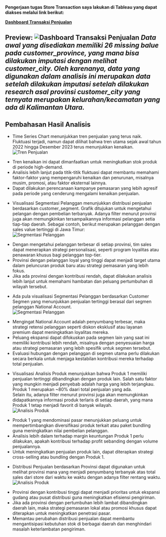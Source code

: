 **Pengerjaan tugas Store Transaction saya lakukan di Tableau yang dapat diakses melalui link berikut:**


[**Dashboard Transaksi Penjualan**](https://public.tableau.com/app/profile/bayusetia/viz/StoreTransactionInsights/DashboardTransaksiPenjualan)

Preview:
![**Dashboard Transaksi Penjualan**](https://drive.google.com/uc?export=view&id=1KdQ-uMBkmdKinafFGcId-uaphzDS6KMb)
_Data awal yang disediakan memiliki 26 missing balue pada customer_province, yang mana bisa dilakukan imputasi dengan melihat customer_city. Oleh karenanya, data yang digunakan dalam analisis ini merupakan data setelah dilakukan imputasi setelah dilakukan research asal provinsi customer_city yang ternyata merupakan kelurahan/kecamatan yang ada di Kalimantan Utara._
---

## Pembahasan Hasil Analisis
* Time Series Chart menunjukkan tren penjualan yang terus naik. Fluktuasi terjadi, namun dapat dilihat bahwa tren utama sejak awal tahun 2022 hingga Desember 2023 terus menunjukkan kenaikan.  
![Tren Penjualan](https://drive.google.com/uc?export=view&id=186dVO3Mhq3Ci0c4M6N9UhGRI-2hgl1Q2)
- Tren kenaikan ini dapat dimanfaatkan untuk meningkatkan stok produk di periode high-demand.
- Analisis lebih lanjut pada titik-titik fluktuasi dapat membantu memahami faktor-faktor yang mempengaruhi kenaikan dan penurunan, misalnya musim, promosi, atau faktor eksternal lainnya.
- Dapat dilakukan perencanaan kampanye pemasaran yang lebih agresif pada periode yang cenderung mengalami kenaikan penjualan.
* Visualisasi Segmentasi Pelanggan menunjukkan distribusi penjualan berdasarkan customer_segment. Grafik ditujukan untuk mengetahui pelangan dengan pembelian terbanyak. Adanya filter menurut provinsi juga akan memungkinkan tersampaikannya informasi pelanggan setia tiap-tiap daerah. Sebagai contoh, berikut merupakan pelanggan dengan sales value tertinggi di Jawa Timur:  
![Segmentasi Pelanggan](https://drive.google.com/uc?export=view&id=1nHT3dzdG5jHdYss0b8qPMtEX2_Nmu-Ww)
- Dengan mengetahui pelanggan terbesar di setiap provinsi, tim sales dapat menerapkan strategi personalisasi, seperti program loyalitas atau penawaran khusus bagi pelanggan top-tier.
- Provinsi dengan pelanggan loyal yang tinggi dapat menjadi target utama dalam peluncuran produk baru atau strategi pemasaran yang lebih fokus.
- Jika ada provinsi dengan kontribusi rendah, dapat dilakukan analisis lebih lanjut untuk memahami hambatan dan peluang pertumbuhan di wilayah tersebut.  
* Ada pula visualisasi Segmentasi Pelanggan berdasarkan Customer Segmen yang menunjukkan penjualan tertinggi berasal dari segmen pelanggan National Account.  
![Segmentasi Pelanggan](https://drive.google.com/uc?export=view&id=12RnYzwzLVwSioUb_F_0LcyZVIf50RrIv)
- Mengingat National Account adalah penyumbang terbesar, maka strategi retensi pelanggan seperti diskon eksklusif atau layanan premium dapat meningkatkan loyalitas mereka.
- Peluang ekspansi dapat difokuskan pada segmen lain yang saat ini memiliki kontribusi lebih rendah, misalnya dengan penyesuaian harga atau strategi pemasaran yang lebih spesifik untuk segmen tersebut.
- Evaluasi hubungan dengan pelanggan di segmen utama perlu dilakukan secara berkala untuk menjaga kestabilan kontribusi mereka terhadap total penjualan.  
* Visualisasi Analisis Produk menunjukkan bahwa Produk 1 memiliki penjualan tertinggi dibandingkan dengan produk lain. Salah satu faktor yang mungkin menjadi penyebab adalah harga yang lebih terjangkau. Produk 1 merupakan ~80% daari total penjualan yang ada.  
Selain itu, adanya filter menurut provinsi juga akan memungkinkan didapatkannya informasi produk terlaris di setiap daerah, yang mana Produk 1 tetap menjadi favorit di banyak wilayah.  
![Analisis Produk](https://drive.google.com/uc?export=view&id=13QAwY_jzQpkpdeBWigj8hZnZtORYgrAH)  
- Produk 1 yang mendominasi pasar menunjukkan peluang untuk mempertimbangkan diversifikasi produk terkait atau paket bundling guna meningkatkan nilai pembelian pelanggan.
- Analisis lebih dalam terhadap margin keuntungan Produk 1 perlu dilakukan, apakah kontribusi terhadap profit sebanding dengan volume penjualannya.
- Untuk meningkatkan penjualan produk lain, dapat diterapkan strategi cross-selling atau bundling dengan Produk 1.  
* Distribusi Penjualan berdasarkan Provinsi dapat digunakan untuk melihat provinsi mana yang menjadi penyumbang terbanyak atas total sales dari store dari waktu ke waktu dengan adanya filter rentang waktu.  
![Analisis Produk](https://drive.google.com/uc?export=view&id=1HRgrAvsXekbMX2kFdZ_s-6se6ko3S1px)  
- Provinsi dengan kontribusi tinggi dapat menjadi prioritas untuk ekspansi gudang atau pusat distribusi guna meningkatkan efisiensi pengiriman.
- Jika ada provinsi dengan pertumbuhan lebih lambat dibandingkan daerah lain, maka strategi pemasaran lokal atau promosi khusus dapat diterapkan untuk meningkatkan penetrasi pasar.
- Memantau perubahan distribusi penjualan dapat membantu mengantisipasi kebutuhan stok di berbagai daerah dan menghindari masalah keterlambatan pengiriman.
 
